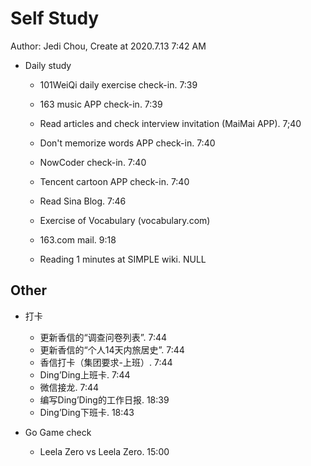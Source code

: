 # Self Study

Author: Jedi Chou, Create at 2020.7.13 7:42 AM

* Daily study
  * 101WeiQi daily exercise check-in. 7:39
  * 163 music APP check-in. 7:39
  * Read articles and check interview invitation (MaiMai APP). 7;40
  * Don't memorize words APP check-in. 7:40
  * NowCoder check-in. 7:40
  * Tencent cartoon APP check-in. 7:40
  * Read Sina Blog. 7:46
  * Exercise of Vocabulary (vocabulary.com)

  * 163.com mail. 9:18
  * Reading 1 minutes at SIMPLE wiki. NULL

## Other

* 打卡
  * 更新香信的“调查问卷列表”. 7:44
  * 更新香信的“个人14天内旅居史”. 7:44
  * 香信打卡（集团要求-上班）. 7:44
  * Ding’Ding上班卡. 7:44
  * 微信接龙. 7:44
  * 编写Ding’Ding的工作日报. 18:39
  * Ding’Ding下班卡. 18:43

* Go Game check
  * Leela Zero vs Leela Zero. 15:00
